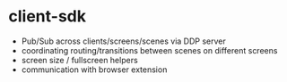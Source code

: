 client-sdk
==========

- Pub/Sub across clients/screens/scenes via DDP server
- coordinating routing/transitions between scenes on different screens
- screen size / fullscreen helpers
- communication with browser extension